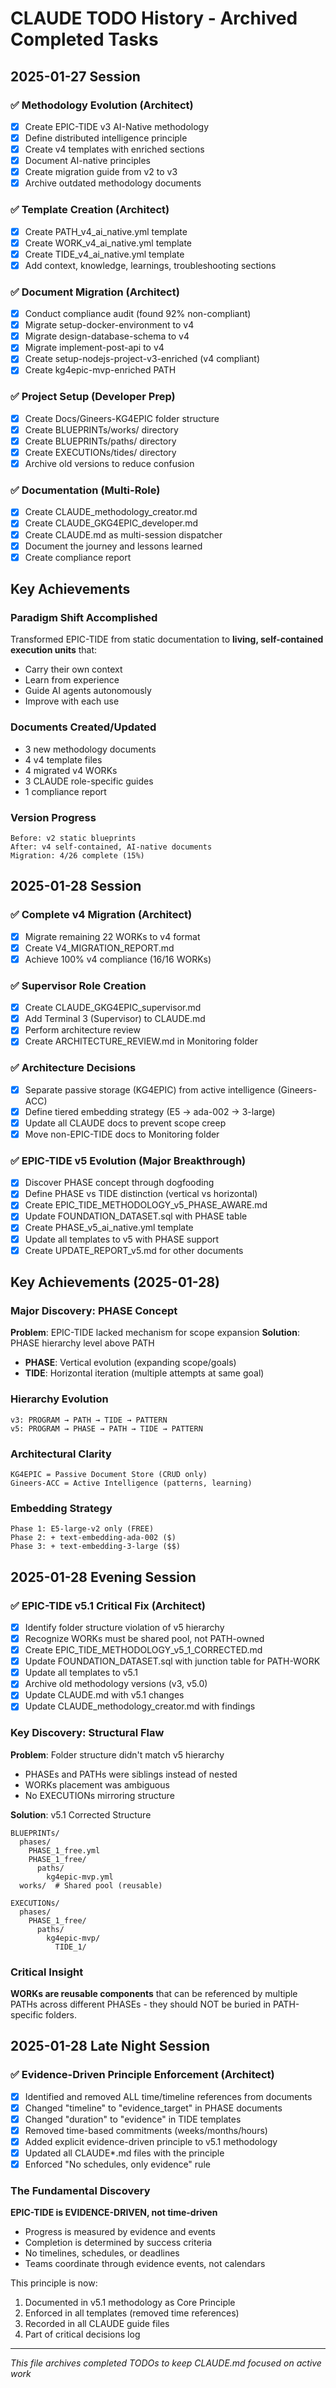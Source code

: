 # CLAUDE TODO History - Archived Completed Tasks

## 2025-01-27 Session

### ✅ Methodology Evolution (Architect)
- [x] Create EPIC-TIDE v3 AI-Native methodology
- [x] Define distributed intelligence principle
- [x] Create v4 templates with enriched sections
- [x] Document AI-native principles
- [x] Create migration guide from v2 to v3
- [x] Archive outdated methodology documents

### ✅ Template Creation (Architect)
- [x] Create PATH_v4_ai_native.yml template
- [x] Create WORK_v4_ai_native.yml template
- [x] Create TIDE_v4_ai_native.yml template
- [x] Add context, knowledge, learnings, troubleshooting sections

### ✅ Document Migration (Architect)
- [x] Conduct compliance audit (found 92% non-compliant)
- [x] Migrate setup-docker-environment to v4
- [x] Migrate design-database-schema to v4
- [x] Migrate implement-post-api to v4
- [x] Create setup-nodejs-project-v3-enriched (v4 compliant)
- [x] Create kg4epic-mvp-enriched PATH

### ✅ Project Setup (Developer Prep)
- [x] Create Docs/Gineers-KG4EPIC folder structure
- [x] Create BLUEPRINTs/works/ directory
- [x] Create BLUEPRINTs/paths/ directory
- [x] Create EXECUTIONs/tides/ directory
- [x] Archive old versions to reduce confusion

### ✅ Documentation (Multi-Role)
- [x] Create CLAUDE_methodology_creator.md
- [x] Create CLAUDE_GKG4EPIC_developer.md
- [x] Create CLAUDE.md as multi-session dispatcher
- [x] Document the journey and lessons learned
- [x] Create compliance report

## Key Achievements

### Paradigm Shift Accomplished
Transformed EPIC-TIDE from static documentation to **living, self-contained execution units** that:
- Carry their own context
- Learn from experience
- Guide AI agents autonomously
- Improve with each use

### Documents Created/Updated
- 3 new methodology documents
- 4 v4 template files
- 4 migrated v4 WORKs
- 3 CLAUDE role-specific guides
- 1 compliance report

### Version Progress
```
Before: v2 static blueprints
After: v4 self-contained, AI-native documents
Migration: 4/26 complete (15%)
```

## 2025-01-28 Session

### ✅ Complete v4 Migration (Architect)
- [x] Migrate remaining 22 WORKs to v4 format
- [x] Create V4_MIGRATION_REPORT.md
- [x] Achieve 100% v4 compliance (16/16 WORKs)

### ✅ Supervisor Role Creation
- [x] Create CLAUDE_GKG4EPIC_supervisor.md
- [x] Add Terminal 3 (Supervisor) to CLAUDE.md
- [x] Perform architecture review
- [x] Create ARCHITECTURE_REVIEW.md in Monitoring folder

### ✅ Architecture Decisions
- [x] Separate passive storage (KG4EPIC) from active intelligence (Gineers-ACC)
- [x] Define tiered embedding strategy (E5 → ada-002 → 3-large)
- [x] Update all CLAUDE docs to prevent scope creep
- [x] Move non-EPIC-TIDE docs to Monitoring folder

### ✅ EPIC-TIDE v5 Evolution (Major Breakthrough)
- [x] Discover PHASE concept through dogfooding
- [x] Define PHASE vs TIDE distinction (vertical vs horizontal)
- [x] Create EPIC_TIDE_METHODOLOGY_v5_PHASE_AWARE.md
- [x] Update FOUNDATION_DATASET.sql with PHASE table
- [x] Create PHASE_v5_ai_native.yml template
- [x] Update all templates to v5 with PHASE support
- [x] Create UPDATE_REPORT_v5.md for other documents

## Key Achievements (2025-01-28)

### Major Discovery: PHASE Concept
**Problem**: EPIC-TIDE lacked mechanism for scope expansion
**Solution**: PHASE hierarchy level above PATH
- **PHASE**: Vertical evolution (expanding scope/goals)
- **TIDE**: Horizontal iteration (multiple attempts at same goal)

### Hierarchy Evolution
```
v3: PROGRAM → PATH → TIDE → PATTERN
v5: PROGRAM → PHASE → PATH → TIDE → PATTERN
```

### Architectural Clarity
```
KG4EPIC = Passive Document Store (CRUD only)
Gineers-ACC = Active Intelligence (patterns, learning)
```

### Embedding Strategy
```
Phase 1: E5-large-v2 only (FREE)
Phase 2: + text-embedding-ada-002 ($)
Phase 3: + text-embedding-3-large ($$)
```

## 2025-01-28 Evening Session

### ✅ EPIC-TIDE v5.1 Critical Fix (Architect)
- [x] Identify folder structure violation of v5 hierarchy
- [x] Recognize WORKs must be shared pool, not PATH-owned
- [x] Create EPIC_TIDE_METHODOLOGY_v5_1_CORRECTED.md
- [x] Update FOUNDATION_DATASET.sql with junction table for PATH-WORK
- [x] Update all templates to v5.1
- [x] Archive old methodology versions (v3, v5.0)
- [x] Update CLAUDE.md with v5.1 changes
- [x] Update CLAUDE_methodology_creator.md with findings

### Key Discovery: Structural Flaw
**Problem**: Folder structure didn't match v5 hierarchy
- PHASEs and PATHs were siblings instead of nested
- WORKs placement was ambiguous
- No EXECUTIONs mirroring structure

**Solution**: v5.1 Corrected Structure
```
BLUEPRINTs/
  phases/
    PHASE_1_free.yml
    PHASE_1_free/
      paths/
        kg4epic-mvp.yml
  works/  # Shared pool (reusable)

EXECUTIONs/
  phases/
    PHASE_1_free/
      paths/
        kg4epic-mvp/
          TIDE_1/
```

### Critical Insight
**WORKs are reusable components** that can be referenced by multiple PATHs across different PHASEs - they should NOT be buried in PATH-specific folders.

## 2025-01-28 Late Night Session

### ✅ Evidence-Driven Principle Enforcement (Architect)
- [x] Identified and removed ALL time/timeline references from documents
- [x] Changed "timeline" to "evidence_target" in PHASE documents
- [x] Changed "duration" to "evidence" in TIDE templates
- [x] Removed time-based commitments (weeks/months/hours)
- [x] Added explicit evidence-driven principle to v5.1 methodology
- [x] Updated all CLAUDE*.md files with the principle
- [x] Enforced "No schedules, only evidence" rule

### The Fundamental Discovery
**EPIC-TIDE is EVIDENCE-DRIVEN, not time-driven**
- Progress is measured by evidence and events
- Completion is determined by success criteria
- No timelines, schedules, or deadlines
- Teams coordinate through evidence events, not calendars

This principle is now:
1. Documented in v5.1 methodology as Core Principle
2. Enforced in all templates (removed time references)
3. Recorded in all CLAUDE guide files
4. Part of critical decisions log

---
*This file archives completed TODOs to keep CLAUDE.md focused on active work*